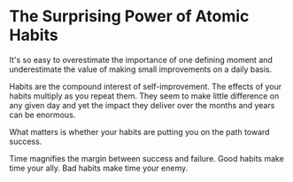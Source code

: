 # The Surprising Power of Atomic Habits

It's so easy to overestimate the importance of one defining moment and underestimate the value of making small improvements on a daily basis.

Habits are the compound interest of self-improvement. The effects of your habits multiply as you repeat them. They seem to make little difference on any given day and yet the impact they deliver over the months and years can be enormous.

What matters is whether your habits are putting you on the path toward success.

Time magnifies the margin between success and failure. Good habits make time your ally. Bad habits make time your enemy.